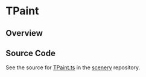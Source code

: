 # TPaint

## Overview





## Source Code

See the source for [TPaint.ts](https://github.com/phetsims/scenery/blob/main/js/util/TPaint.ts) in the [scenery](https://github.com/phetsims/scenery) repository.
